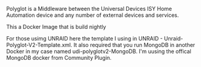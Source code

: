 Polyglot is a Middleware between the Universal Devices ISY Home Automation device and any number of external devices and services.

This a Docker Image that is build nightly

For those usimg UNRAID here the template I using in UNRAID - Unraid-Polyglot-V2-Template.xml. It also required that you run MongoDB in another Docker in my case named udi-polyglotv2-MongoDB. I'm uusing the offical MongoDB docker from Community Plugin. 
